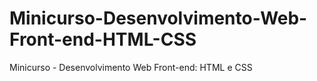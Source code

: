 # Minicurso-Desenvolvimento-Web-Front-end-HTML-CSS
Minicurso - Desenvolvimento Web Front-end: HTML e CSS
